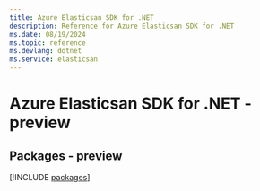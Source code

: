 ```yaml
---
title: Azure Elasticsan SDK for .NET
description: Reference for Azure Elasticsan SDK for .NET
ms.date: 08/19/2024
ms.topic: reference
ms.devlang: dotnet
ms.service: elasticsan
---
```

# Azure Elasticsan SDK for .NET - preview
## Packages - preview
[!INCLUDE [packages](elasticsan-index.md)]